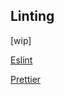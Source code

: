 ## Linting

[wip]

[Eslint](https://github.com/eslint/eslint)

[Prettier](https://github.com/prettier/prettier)

<!-- ```js
yarn format // run prettier on all /src js/jsx files
yarn format:check // check for unmatched prettier code style
```
 -->
